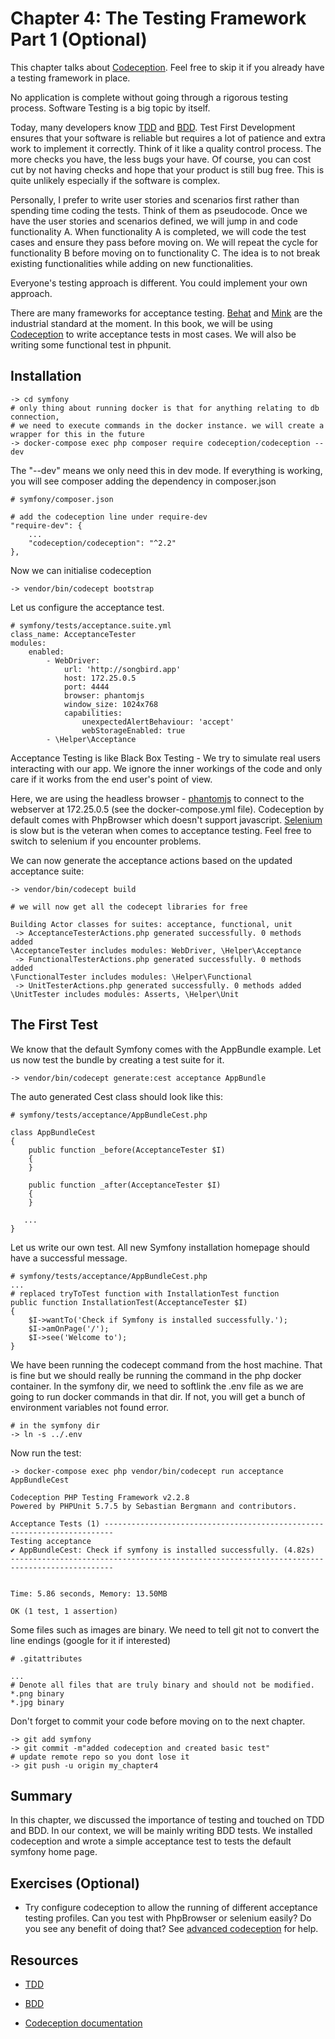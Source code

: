 # Chapter 4: The Testing Framework Part 1 (Optional)

This chapter talks about [Codeception](http://codeception.com/). Feel free to skip it if you already have a testing framework in place.

No application is complete without going through a rigorous testing process. Software Testing is a big topic by itself.

Today, many developers know [TDD](https://en.wikipedia.org/wiki/Test-driven_development) and [BDD](https://en.wikipedia.org/wiki/Behavior-driven_development). Test First Development ensures that your software is reliable but requires a lot of patience and extra work to implement it correctly. Think of it like a quality control process. The more checks you have, the less bugs your have. Of course, you can cost cut by not having checks and hope that your product is still bug free. This is quite unlikely especially if the software is complex.

Personally, I prefer to write user stories and scenarios first rather than spending time coding the tests. Think of them as pseudocode. Once we have the user stories and scenarios defined, we will jump in and code functionality A. When functionality A is completed, we will code the test cases and ensure they pass before moving on. We will repeat the cycle for functionality B before moving on to functionality C. The idea is to not break existing functionalities while adding on new functionalities.

Everyone's testing approach is different. You could implement your own approach.

There are many frameworks for acceptance testing. [Behat](http://docs.behat.org/) and [Mink](http://mink.behat.org/) are the industrial standard at the moment. In this book, we will be using [Codeception](http://codeception.com/) to write acceptance tests in most cases. We will also be writing some functional test in phpunit.

## Installation

```
-> cd symfony
# only thing about running docker is that for anything relating to db connection,
# we need to execute commands in the docker instance. we will create a wrapper for this in the future
-> docker-compose exec php composer require codeception/codeception --dev
```

The "--dev" means we only need this in dev mode. If everything is working, you will see composer adding the dependency in composer.json

```
# symfony/composer.json

# add the codeception line under require-dev
"require-dev": {
    ...
    "codeception/codeception": "^2.2"
},
```

Now we can initialise codeception

```
-> vendor/bin/codecept bootstrap
```

Let us configure the acceptance test.

```
# symfony/tests/acceptance.suite.yml
class_name: AcceptanceTester
modules:
    enabled:
        - WebDriver:
            url: 'http://songbird.app'
            host: 172.25.0.5
            port: 4444
            browser: phantomjs
            window_size: 1024x768
            capabilities:
                unexpectedAlertBehaviour: 'accept'
                webStorageEnabled: true
        - \Helper\Acceptance
```

Acceptance Testing is like Black Box Testing - We try to simulate real users interacting with our app. We ignore the inner workings of the code and only care if it works from the end user's point of view.

Here, we are using the headless browser - [phantomjs](http://phantomjs.org) to connect to the webserver at 172.25.0.5 (see the docker-compose.yml file). Codeception by default comes with PhpBrowser which doesn't support javascript. [Selenium](http://www.seleniumhq.org/) is slow but is the veteran when comes to acceptance testing. Feel free to switch to selenium if you encounter problems.

We can now generate the acceptance actions based on the updated acceptance suite:

```
-> vendor/bin/codecept build

# we will now get all the codecept libraries for free

Building Actor classes for suites: acceptance, functional, unit
 -> AcceptanceTesterActions.php generated successfully. 0 methods added
\AcceptanceTester includes modules: WebDriver, \Helper\Acceptance
 -> FunctionalTesterActions.php generated successfully. 0 methods added
\FunctionalTester includes modules: \Helper\Functional
 -> UnitTesterActions.php generated successfully. 0 methods added
\UnitTester includes modules: Asserts, \Helper\Unit
```

## The First Test

We know that the default Symfony comes with the AppBundle example. Let us now test the bundle by creating a test suite for it.


```
-> vendor/bin/codecept generate:cest acceptance AppBundle
```

The auto generated Cest class should look like this:

```
# symfony/tests/acceptance/AppBundleCest.php

class AppBundleCest
{
    public function _before(AcceptanceTester $I)
    {
    }

    public function _after(AcceptanceTester $I)
    {
    }

   ...
}
```

Let us write our own test. All new Symfony installation homepage should have a successful message.


```
# symfony/tests/acceptance/AppBundleCest.php
...
# replaced tryToTest function with InstallationTest function
public function InstallationTest(AcceptanceTester $I)
{
    $I->wantTo('Check if Symfony is installed successfully.');
    $I->amOnPage('/');
    $I->see('Welcome to');
}
```

We have been running the codecept command from the host machine. That is fine but we should really be running the command in the php docker container. In the symfony dir, we need to softlink the .env file as we are going to run docker commands in that dir. If not, you will get a bunch of environment variables not found error.

```
# in the symfony dir
-> ln -s ../.env
```

Now run the test:

```
-> docker-compose exec php vendor/bin/codecept run acceptance AppBundleCest

Codeception PHP Testing Framework v2.2.8
Powered by PHPUnit 5.7.5 by Sebastian Bergmann and contributors.

Acceptance Tests (1) ------------------------------------------------------------------------
Testing acceptance
✔ AppBundleCest: Check if symfony is installed successfully. (4.82s)
---------------------------------------------------------------------------------------------


Time: 5.86 seconds, Memory: 13.50MB

OK (1 test, 1 assertion)
```

Some files such as images are binary. We need to tell git not to convert the line endings (google for it if interested)

```
# .gitattributes

...
# Denote all files that are truly binary and should not be modified.
*.png binary
*.jpg binary
```

Don't forget to commit your code before moving on to the next chapter.

```
-> git add symfony
-> git commit -m"added codeception and created basic test"
# update remote repo so you dont lose it
-> git push -u origin my_chapter4
```

## Summary

In this chapter, we discussed the importance of testing and touched on TDD and BDD. In our context, we will be mainly writing BDD tests. We installed codeception and wrote a simple acceptance test to tests the default symfony home page.

## Exercises (Optional)

* Try configure codeception to allow the running of different acceptance testing profiles. Can you test with PhpBrowser or selenium easily? Do you see any benefit of doing that? See [advanced codeception](http://codeception.com/docs/07-AdvancedUsage) for help.

## Resources

* [TDD](https://en.wikipedia.org/wiki/Test-driven_development)

* [BDD](https://en.wikipedia.org/wiki/Behavior-driven_development)

* [Codeception documentation](http://codeception.com/docs)



